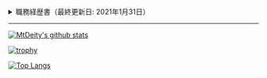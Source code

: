 <details>
<summary>
    職務経歴書（最終更新日: 2021年1月31日）
</summary>

- [スキル](#スキル)
  - [言語](#言語)
  - [フレームワーク等](#フレームワーク等)
  - [データベース](#データベース)
  - [クラウド](#クラウド)
    - [AWS](#aws)
    - [(GCP)](#gcp)
  - [その他](#その他)
- [主な業務経歴](#主な業務経歴)
  - [車両状況モニタリングシステム運用保守【PostgreSQL/AWS】（2020年7月〜2021年1月）](#車両状況モニタリングシステム運用保守postgresqlaws2020年7月2021年1月)
  - [SMS配信システム新規開発【Laravel/Vue.js/MySQL/AWS】（2020年10月〜12月）](#sms配信システム新規開発laravelvuejsmysqlaws2020年10月12月)
  - [車両状況モニタリングアプリ改修【Xamarin】（2020年9月）](#車両状況モニタリングアプリ改修xamarin2020年9月)
  - [装置稼働状況監視システム新規機能追加【Laravel/Vue.js/PostgreSQL】（2020年7月〜8月）](#装置稼働状況監視システム新規機能追加laravelvuejspostgresql2020年7月8月)
  - [タスク管理システム新規開発【Laravel/Vue.js/MySQL】（2020年4月〜6月）](#タスク管理システム新規開発laravelvuejsmysql2020年4月6月)
- [各種リンク](#各種リンク)
- [お仕事のご依頼](#お仕事のご依頼)

<!-- ## 概要

バックエンドがメインのフルスタックエンジニア。業務では主にLaravel/Vue.js/AWSを使用。 -->

## スキル

業務での経験がないものは括弧内に記載。

### 言語

PHP/JavaScript/CSS/HTML/C#(/Python/Go/Dart/Kotlin/Ruby/TypeScript)

### フレームワーク等

Laravel/Vue.js/SCSS/Bootstrap/Xamarin(/Flutter/Android SDK/React)

### データベース

MySQL/PostgreSQL

### クラウド

#### AWS

VPC/IAM/EC2/RDS/SNS/SES/ELB/ACM/Route 53/CloudWatch(/S3)

#### (GCP)

(VPC/IAM/GCE/GCS/Cloud Functions/Cloud Pub/Sub/BigQuery)

### その他

Linux/Git/GitHub/GitLab/Nginx/Zabbix/Vim(/Docker)

## 主な業務経歴

### 車両状況モニタリングシステム運用保守【PostgreSQL/AWS】（2020年7月〜2021年1月）

- 当初、4名チームで保守を担当。10月以降、3名チームのリードエンジニアとして2名のマネジメントも兼務。
- ZabbixやCloud Watchを使用した監視を実施。メモリ使用率に異常があった際には、メモリリークを特定し、対応作業を行った。また、ドキュメントを整備し、作業効率の向上に貢献した。

### SMS配信システム新規開発【Laravel/Vue.js/MySQL/AWS】（2020年10月〜12月）

- 1人で設計、実装、試験、リリースを担当。
- AWSは未経験であったが、迅速にキャッチアップし、EC2とRDSを使用した環境を構築。CSVファイルのインポート・エクスポート、バッチ処理でのSMSの配信機能を実装した。DB設計やマニュアルの作成、顧客への説明も担当した。

### 車両状況モニタリングアプリ改修【Xamarin】（2020年9月）

- Xamarinのモバイルアプリの改修案件。
- 1人で実装、試験、リリースを担当。
- Xamarinは未経験であったが、AndroidやFlutterでの開発経験を生かし、迅速にキャッチアップ。ログイン画面及びログイン維持機能の改修を行なった。

### 装置稼働状況監視システム新規機能追加【Laravel/Vue.js/PostgreSQL】（2020年7月〜8月）

- IoT案件の事業者用管理画面の新規機能追加。
- 5名チームで実装、試験を担当。
- 既存サービスの管理画面に、表示カラムの選択機能やCSVでのダウンロード機能等を追加。

### タスク管理システム新規開発【Laravel/Vue.js/MySQL】（2020年4月〜6月）

- Redmineライクな社内タスク管理システムの新規開発案件。
- 4名チームで実装、試験を担当。
- Laravel/Vue.jsは未経験であったが迅速にキャッチアップ。データベースはMySQLを使用、バックエンドはLaravelでAPIを開発、フロントエンドはVue.jsでSPA化した。スマホ対応のレスポンシブデザインで、クライアント側でソートやフィルタ、ページネーションなどを行えるようにした。

## 各種リンク

- [GitHub](https://github.com/MtDeity)
- [Twitter](https://twitter.com/MtDeity)
- [Qiita](https://qiita.com/MtDeity)
- [LinkedIn](https://www.linkedin.com/in/satoshikamiyama)
- [LAPRAS](https://lapras.com/public/3XY5MWN)
- [LeetCode](https://leetcode.com/MtDeity)
- [AtCoder](https://atcoder.jp/users/mtdeity)
- [Stack Overflow](https://stackoverflow.com/users/14691794)
- [teratail](https://teratail.com/users/MtDeity)
- [Connpass](https://connpass.com/user/MtDeity)

## お仕事のご依頼

- 業務形態: 準委任契約で出社またはリモート（最寄り駅は渋谷駅）
- 稼働: 2〜5日/週
- 時間単価: 4000円〜/時
- [TwitterのDM](https://twitter.com/messages/compose?recipient_id=1177206127823470593)等からご連絡ください。
<!-- - 業務では主にLaravel/Vue.js/AWSを使用していますが、GoやPython、Kotlinや英語を使用する案件にも興味があり（この場合、時間単価や稼働時間は条件を満たさなくても柔軟に対応可能です）、現在学習を進めています。 -->

</details>

---

[![MtDeity's github stats](https://github-readme-stats.vercel.app/api?username=MtDeity&include_all_commits=true&count_private=true&show_icons=true)](https://github.com/anuraghazra/github-readme-stats)

[![trophy](https://github-profile-trophy.vercel.app/?username=MtDeity)](https://github.com/ryo-ma/github-profile-trophy)

[![Top Langs](https://github-readme-stats.vercel.app/api/top-langs/?username=MtDeity&layout=compact&langs_count=10)](https://github.com/anuraghazra/github-readme-stats)

<!--
[![ReadMe Card](https://github-readme-stats.vercel.app/api/pin/?username=MtDeity&repo=MtDeity)](https://github.com/anuraghazra/github-readme-stats)
[![ReadMe Card](https://github-readme-stats.vercel.app/api/pin/?username=MtDeity&repo=leetcode-python)](https://github.com/anuraghazra/github-readme-stats)
-->

<!--
**MtDeity/MtDeity** is a ✨ _special_ ✨ repository because its `README.md` (this file) appears on your GitHub profile.

Here are some ideas to get you started:

- 🔭 I’m currently working on ...
- 🌱 I’m currently learning ...
- 👯 I’m looking to collaborate on ...
- 🤔 I’m looking for help with ...
- 💬 Ask me about ...
- 📫 How to reach me: ...
- 😄 Pronouns: ...
- ⚡ Fun fact: ...
-->
